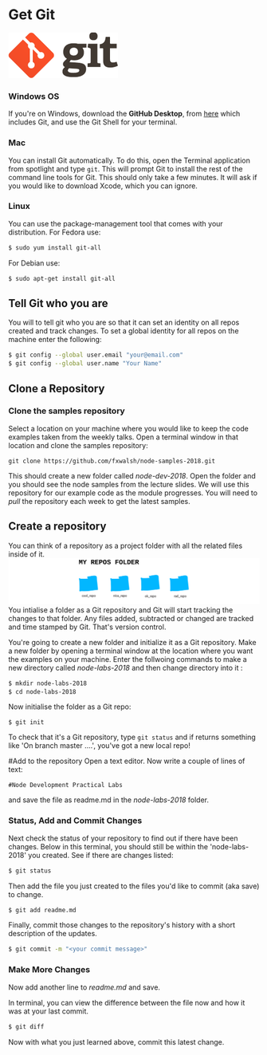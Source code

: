 # Get Git

![git](./img/git1.png)

### Windows OS
If you're on Windows, download the  **GitHub Desktop**, from [here](https://desktop.github.com/) which includes Git, and use the Git Shell for your terminal.


### Mac
You can install Git automatically. To do this, open the Terminal application from spotlight and type `git`. This will prompt Git to install the rest of the command line tools for Git. This should only take a few minutes. It will ask if you would like to download Xcode, which you can ignore.

### Linux

You can use the package-management tool that comes with your distribution. For Fedora use:

~~~bash
$ sudo yum install git-all 
~~~

For Debian use:

~~~bash
$ sudo apt-get install git-all
~~~

## Tell Git who you are
You will to tell git who you are so that it can set an identity on all repos created and track changes. To set a global identity for all repos on the machine enter the following:
~~~bash
$ git config --global user.email "your@email.com"
$ git config --global user.name "Your Name"
~~~

## Clone a Repository

### Clone the samples repository
Select a location on your machine where you would like to keep the code examples taken from the weekly talks. Open a terminal window in that location and clone the samples repository:

```
git clone https://github.com/fxwalsh/node-samples-2018.git
```

This should create a new folder called *node-dev-2018*. Open the folder and you should see the node samples from the lecture slides. We will use this repository for our example code as the module progresses. You will need to *pull* the repository each week to get the latest samples.

## Create a repository
You can think of a repository as a project folder with all the related files inside of it.
![git repos](./img/repos.png)
You intialise a folder as a  Git repository and Git will start tracking the changes to that folder. Any files added, subtracted or changed are tracked and time stamped by Git. That's version control.

You're going to create a new folder and initialize it as a Git repository.
Make a new folder by opening a terminal window at the location where you want the examples on your machine. Enter the follwoing commands to make a new directory called *node-labs-2018* and then change directory into it :
~~~bash
$ mkdir node-labs-2018
$ cd node-labs-2018
~~~

Now initialise the folder as a Git repo:
~~~
$ git init
~~~
To check that it's a Git repository, type ``git status`` and if returns something like 'On branch master ....', you've got a new local repo!

#Add to the repository
Open a text editor. Now write a couple of lines of text:

~~~text
#Node Development Practical Labs
~~~

and save the file as readme.md in the *node-labs-2018* folder.

### Status, Add and Commit Changes
Next check the status of your repository to find out if there have been changes. Below in this terminal, you should still be within the 'node-labs-2018' you created. See if there are changes listed:

~~~bash
$ git status
~~~

Then add the file you just created to the files you'd like to commit (aka save) to change.

~~~bash
$ git add readme.md
~~~

Finally, commit those changes to the repository's history with a short description of the updates.

~~~bash
$ git commit -m "<your commit message>"
~~~

### Make More Changes

Now add another line to *readme.md* and save.

In terminal, you can view the difference between the file now and how it was at your last commit.

~~~bash
$ git diff
~~~

Now with what you just learned above, commit this latest change.
